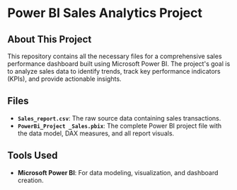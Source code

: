 # Power BI Sales Analytics Project

## About This Project

This repository contains all the necessary files for a comprehensive sales performance dashboard built using Microsoft Power BI. The project's goal is to analyze sales data to identify trends, track key performance indicators (KPIs), and provide actionable insights.

## Files

* **`Sales_report.csv`**: The raw source data containing sales transactions.
* **`PowerBi_Project _Sales.pbix`**: The complete Power BI project file with the data model, DAX measures, and all report visuals.

## Tools Used

* **Microsoft Power BI**: For data modeling, visualization, and dashboard creation.
